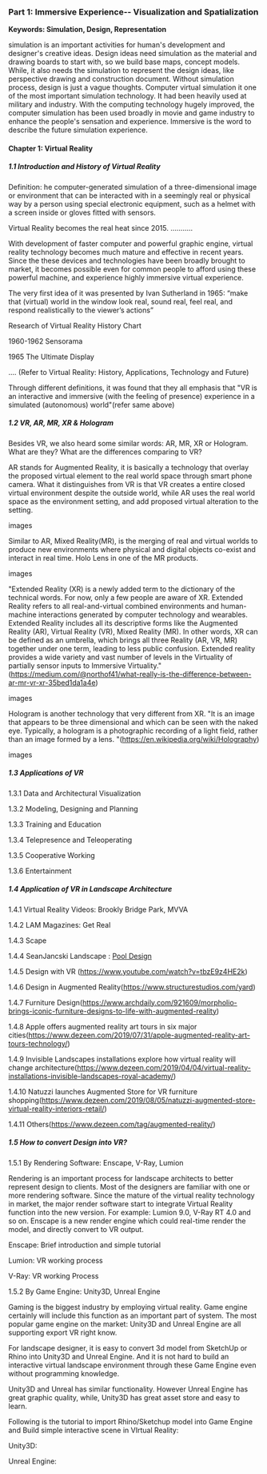 ### Part 1: Immersive Experience-- Visualization and Spatialization

**Keywords: Simulation, Design, Representation**

simulation is an important activities for human's development and designer's creative ideas. Design ideas need simulation as the material and drawing boards to start with, so we build base maps, concept models. While, it also needs the simulation to represent the design ideas, like perspective drawing and construction document. Without simulation process, design is just a vague thoughts. Computer virtual simulation it one of the most important simulation technology. It had been heavily used at military and industry. With the computing technology hugely improved, the computer simulation has been used broadly in movie and game industry to enhance the people's sensation and experience. Immersive is the word to describe the future simulation experience.

#### Chapter 1: Virtual Reality

##### 1.1 Introduction and History of Virtual Reality 

Definition: he computer-generated simulation of a three-dimensional image or environment that can be interacted with in a seemingly real or physical way by a person using special electronic equipment, such as a helmet with a screen inside or gloves fitted with sensors.

Virtual Reality becomes the real heat since 2015. ...........

With development of faster computer and powerful graphic engine,  virtual reality technology becomes much mature and effective in recent years. Since the these devices and technologies have been broadly brought to market, it becomes possible even for common people to afford using these powerful machine, and experience highly immersive virtual experience. 

The very first idea of it was presented by Ivan Sutherland in 1965: “make that (virtual) world in the
window look real, sound real, feel real, and respond realistically to the viewer’s actions”

Research of Virtual Reality History Chart

1960-1962 Sensorama

1965 The Ultimate Display

.... (Refer to Virtual Reality: History, Applications, Technology and Future)



Through different definitions, it was found that they all emphasis that "VR is an interactive and immersive (with the feeling of presence) experience in a simulated (autonomous) world"(refer same above)



##### 1.2 VR, AR, MR, XR & Hologram

Besides VR, we also heard some similar words: AR, MR, XR or Hologram. What are they? What are the differences comparing to VR? 

AR stands for Augmented Reality, it is basically a technology that overlay the proposed virtual element to the real world space through smart phone camera. What it distinguishes from VR is that VR creates a entire closed virtual environment despite the outside world, while AR uses the real world space as the environment setting, and add proposed virtual alteration to the setting. 

images

Similar to AR, Mixed Reality(MR), is the merging of real and virtual worlds to produce new environments where physical and digital objects co-exist and interact in real time. Holo Lens in one of the MR products.

images

"Extended Reality (XR) is a newly added term to the dictionary of the technical words. For now, only a few people are aware of XR. Extended Reality refers to all real-and-virtual combined environments and human-machine interactions generated by computer technology and wearables. Extended Reality includes all its descriptive forms like the Augmented Reality (AR), Virtual Reality (VR), Mixed Reality (MR). In other words, XR can be defined as an umbrella, which brings all three Reality (AR, VR, MR) together under one term, leading to less public confusion. Extended reality provides a wide variety and vast number of levels in the Virtuality of partially sensor inputs to Immersive Virtuality."(https://medium.com/@northof41/what-really-is-the-difference-between-ar-mr-vr-xr-35bed1da1a4e)

images

Hologram is another technology that very different from XR. "It is an image that appears to be three dimensional and which can be seen with the naked eye. Typically, a hologram is a photographic recording of a light field, rather than an image formed by a lens. "(https://en.wikipedia.org/wiki/Holography)

images



##### 1.3 Applications of VR

1.3.1 Data and Architectural Visualization

1.3.2 Modeling, Designing and Planning

1.3.3 Training and Education

1.3.4 Telepresence and Teleoperating

1.3.5 Cooperative Working

1.3.6 Entertainment



##### 1.4 Application of VR in Landscape Architecture

1.4.1 Virtual Reality Videos: Brookly Bridge Park, MVVA

1.4.2 LAM Magazines: Get Real

1.4.3 Scape

1.4.4 SeanJancski Landscape : [Pool Design](https://sjlandscapearchitects.com/virtual-reality-in-landscape-design/)

1.4.5 Design with VR (https://www.youtube.com/watch?v=tbzE9z4HE2k)

1.4.6 Design in Augmented Reality(https://www.structurestudios.com/yard)

1.4.7 Furniture Design(https://www.archdaily.com/921609/morpholio-brings-iconic-furniture-designs-to-life-with-augmented-reality)

1.4.8 Apple offers augmented reality art tours in six major cities(https://www.dezeen.com/2019/07/31/apple-augmented-reality-art-tours-technology/)

1.4.9 Invisible Landscapes installations explore how virtual reality will change architecture(https://www.dezeen.com/2019/04/04/virtual-reality-installations-invisible-landscapes-royal-academy/)

1.4.10 Natuzzi launches Augmented Store for VR furniture shopping(https://www.dezeen.com/2019/08/05/natuzzi-augmented-store-virtual-reality-interiors-retail/)

1.4.11 Others(https://www.dezeen.com/tag/augmented-reality/)



##### 1.5 How to convert Design into VR?

1.5.1 By Rendering Software: Enscape, V-Ray, Lumion

Rendering is an important process for landscape architects to better represent design to clients. Most of the designers are familiar with one or more rendering software. Since the mature of the virtual reality technology in market, the major render software start to integrate Virtual Reality function into the new version. For example: Lumion 9.0, V-Ray RT 4.0 and so on. Enscape is a new render engine which could real-time render the model, and directly convert to VR output.

Enscape: Brief introduction and simple tutorial

Lumion: VR working process

V-Ray: VR working Process



1.5.2  By Game Engine: Unity3D, Unreal Engine

Gaming is the biggest industry by employing virtual reality. Game engine certainly will include this function as an important part of system. The most popular game engine on the market: Unity3D and Unreal Engine are all supporting export VR right know.

For landscape designer, it is easy to convert 3d model from SketchUp or Rhino into Unity3D and Unreal Engine. And it is not hard to build an interactive virtual landscape environment through these Game Engine even without programming knowledge. 

Unity3D and Unreal has similar functionality. However Unreal Engine has great graphic quality, while, Unity3D has great asset store and easy to learn.

Following is the tutorial to import Rhino/Sketchup model into Game Engine and Build simple interactive scene in VIrtual Reality:

Unity3D:

Unreal Engine:











































